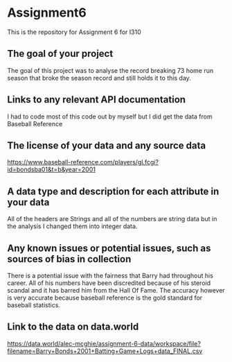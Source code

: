 # Assignment6
This is the repository for Assignment 6 for I310

## The goal of your project
The goal of this project was to analyse the record breaking 73 home run season that broke the season record and still holds it to this day. 

## Links to any relevant API documentation
I had to code most of this code out by myself but I did get the data from Baseball Reference

## The license of your data and any source data
https://www.baseball-reference.com/players/gl.fcgi?id=bondsba01&t=b&year=2001 

## A data type and description for each attribute in your data
All of the headers are Strings and all of the numbers are string data but in the analysis I changed them into integer data.

## Any known issues or potential issues, such as sources of bias in collection
There is a potential issue with the fairness that Barry had throughout his career. All of his numbers have been discredited because of his steroid scandal and it has barred him from the Hall Of Fame. The accuracy however is very accurate because baseball reference is the gold standard for baseball statistics.

## Link to the data on data.world
https://data.world/alec-mcghie/assignment-6-data/workspace/file?filename=Barry+Bonds+2001+Batting+Game+Logs+data_FINAL.csv
